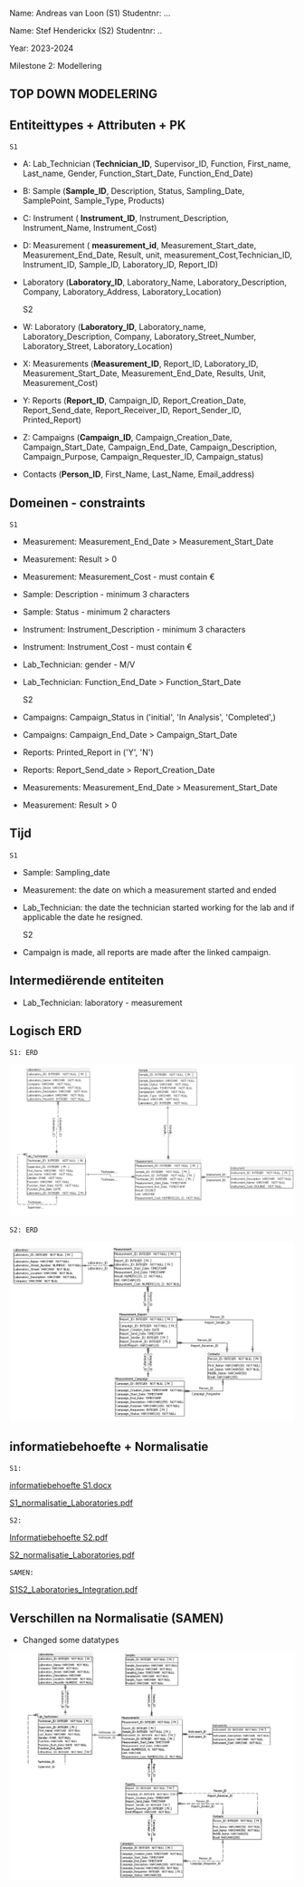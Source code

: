 Name: Andreas van Loon (S1)
Studentnr: ...


Name: Stef Henderickx (S2)
Studentnr: ..


Year: 2023-2024

Milestone 2: Modellering

TOP DOWN MODELERING
---

Entiteittypes + Attributen + PK
---
    S1
- A: Lab_Technician (**Technician_ID**, Supervisor_ID, Function, First_name, Last_name, Gender, Function_Start_Date, Function_End_Date)
- B: Sample (**Sample_ID**, Description, Status, Sampling_Date, SamplePoint, Sample_Type, Products)
- C: Instrument ( **Instrument_ID**, Instrument_Description, Instrument_Name, Instrument_Cost)
- D: Measurement ( **measurement_id**, Measurement_Start_date, Measurement_End_Date, Result, unit, measurement_Cost,Technician_ID, Instrument_ID, Sample_ID, Laboratory_ID, Report_ID)
- Laboratory (**Laboratory_ID**, Laboratory_Name, Laboratory_Description, Company, Laboratory_Address, Laboratory_Location)


    S2
- W: Laboratory (**Laboratory_ID**, Laboratory_name, Laboratory_Description, Company, Laboratory_Street_Number, Laboratory_Street, Laboratory_Location)
- X: Measurements (**Measurement_ID**, Report_ID, Laboratory_ID, Measurement_Start_Date, Measurement_End_Date, Results, Unit, Measurement_Cost)
- Y: Reports (**Report_ID**, Campaign_ID, Report_Creation_Date, Report_Send_date, Report_Receiver_ID, Report_Sender_ID, Printed_Report)
- Z: Campaigns (**Campaign_ID**, Campaign_Creation_Date, Campaign_Start_Date, Campaign_End_Date, Campaign_Description, Campaign_Purpose, Campaign_Requester_ID, Campaign_status)
- Contacts (**Person_ID**, First_Name, Last_Name, Email_address)

Domeinen - constraints
--- 
    S1
- Measurement: Measurement_End_Date > Measurement_Start_Date
- Measurement: Result > 0
- Measurement: Measurement_Cost - must contain €
- Sample: Description - minimum 3 characters
- Sample: Status - minimum 2 characters
- Instrument: Instrument_Description - minimum 3 characters
- Instrument: Instrument_Cost - must contain €
- Lab_Technician: gender - M/V
- Lab_Technician: Function_End_Date > Function_Start_Date


    S2
- Campaigns: Campaign_Status in ('initial', 'In Analysis', 'Completed',)
- Campaigns: Campaign_End_Date > Campaign_Start_Date
- Reports: Printed_Report in ('Y', 'N')
- Reports: Report_Send_date > Report_Creation_Date
- Measurements: Measurement_End_Date > Measurement_Start_Date
- Measurement: Result > 0


Tijd 
---
    S1
- Sample: Sampling_date
- Measurement: the date on which a measurement started and ended
- Lab_Technician: the date the technician started working for the lab and if applicable the date he resigned.


    S2
- Campaign is made, all reports are made after the linked campaign.


Intermediërende  entiteiten
---
- Lab_Technician: laboratory - measurement 


Logisch ERD 
---
    S1: ERD
![S1_logisch.png](../S1/ERD_ABCD_Logical.png)

    S2: ERD

![S1_logisch.jpg](../S2/ERD_S2_Logical_ERD_V2.jpg)

informatiebehoefte + Normalisatie
---
    S1:
[informatiebehoefte S1.docx](/D2_NORMALISATIE/S1_normalisatie/Informatie%20behoefte%20S1.docx)

[S1_normalisatie_Laboratories.pdf](/D2_NORMALISATIE/S1_normalisatie/OverzichtsDocument_v3.pdf)

    S2:
[Informatiebehoefte S2.pdf](/D2_NORMALISATIE/S2_normalisatie/Informatie%20behoefte%20S2.pdf)

[S2_normalisatie_Laboratories.pdf](/D2_NORMALISATIE/S2_normalisatie/Normalisatie_V4_S2.pdf)

    SAMEN:
[S1S2_Laboratories_Integration.pdf](/D2_NORMALISATIE/SAMEN_integratie/Normalisatie_V4_SAMEN.pdf)



Verschillen na Normalisatie (SAMEN)
-----------------------------------
- Changed some datatypes

![ERD_SAMEN-LOGISCH.jpg](../SAMEN/ERD_SAMEN_logisch_V1.jpg)

